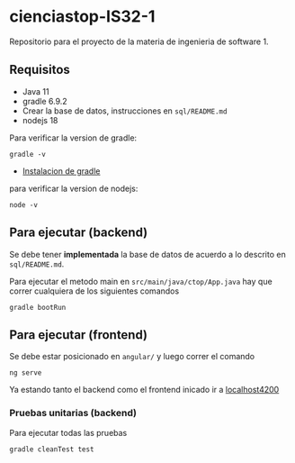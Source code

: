 # cienciastop-IS32-1
Repositorio para el proyecto de la materia de ingenieria de software 1.

## Requisitos
- Java 11
- gradle 6.9.2
- Crear la base de datos, instrucciones en `sql/README.md`
- nodejs 18

Para verificar la version de gradle:

```shell
gradle -v
```

- [Instalacion de gradle](https://youtu.be/v7bbKhYCL0o)


para verificar la version de nodejs:

```shell
node -v
```

## Para ejecutar (backend)

Se debe tener **implementada** la base de datos de acuerdo a lo descrito en `sql/README.md`.

Para ejecutar el metodo main en `src/main/java/ctop/App.java` hay que correr cualquiera de los siguientes comandos

```shell
gradle bootRun 
```

## Para ejecutar (frontend)

Se debe estar posicionado en `angular/` y luego correr el comando

```shell
ng serve
```

Ya estando tanto el backend como el frontend inicado ir a [localhost4200](http://localhost:4200/)

### Pruebas unitarias (backend) 

Para ejecutar todas las pruebas

```shell
gradle cleanTest test 
```
